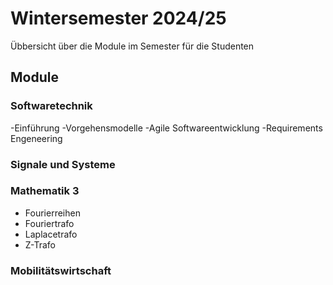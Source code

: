 # Wintersemester 2024/25

Übbersicht über die Module im Semester für die Studenten

## Module

### Softwaretechnik

-Einführung
-Vorgehensmodelle
-Agile Softwareentwicklung
-Requirements Engeneering

### Signale und Systeme

### Mathematik 3

- Fourierreihen
- Fouriertrafo
- Laplacetrafo
- Z-Trafo
  
### Mobilitätswirtschaft
